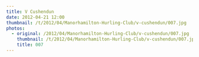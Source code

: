 ```yaml
---
title: V Cushendun
date: 2012-04-21 12:00
thumbnail: /t/2012/04/Manorhamilton-Hurling-Club/v-cushendun/007.jpg
photos:
  - original: /2012/04/Manorhamilton-Hurling-Club/v-cushendun/007.jpg
    thumbnail: /t/2012/04/Manorhamilton-Hurling-Club/v-cushendun/007.jpg
    title: 007
---
```

